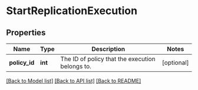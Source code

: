 # StartReplicationExecution

## Properties
Name | Type | Description | Notes
------------ | ------------- | ------------- | -------------
**policy_id** | **int** | The ID of policy that the execution belongs to. | [optional] 

[[Back to Model list]](../README.md#documentation-for-models) [[Back to API list]](../README.md#documentation-for-api-endpoints) [[Back to README]](../README.md)

